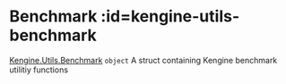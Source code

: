<!-- a name="Kengine.Utils.Benchmark"></a -->

# Benchmark  :id=kengine-utils-benchmark

[Kengine.Utils.Benchmark](Kengine.Utils.Benchmark) <code>object</code>
A struct containing Kengine benchmark utilitiy functions


